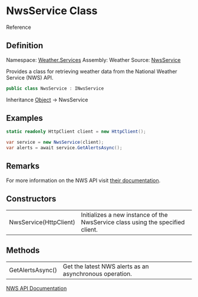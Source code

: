 # NwsService Class

Reference

## Definition

Namespace: [Weather.Services](Weather-Services.md)
Assembly: Weather
Source: [NwsService](https://github.com/walton713/weather/blob/master/Source/Weather/Services/NwsService.cs)

Provides a class for retrieving weather data from the National Weather Service (NWS) API.

```C#
public class NwsService : INwsService
```

Inheritance [Object](https://learn.microsoft.com/en-us/dotnet/api/system.object?view=net-8.0) &rarr; NwsService

## Examples

```C#
static readonly HttpClient client = new HttpClient();

var service = new NwsService(client);
var alerts = await service.GetAlertsAsync();
```

## Remarks

For more information on the NWS API visit [their documentation](https://www.weather.gov/documentation/services-web-api).

## Constructors

<table>
<tr>
<td>NwsService(HttpClient)</td>
<td>Initializes a new instance of the NwsService class using the specified client.</td>
</tr>
</table>

## Methods

<table>
<tr>
<td>GetAlertsAsync()</td>
<td>Get the latest NWS alerts as an asynchronous operation.</td>
</tr>
</table>

<seealso>
<category ref="wrs">
<a href="INwsService.md"/>
</category>
<category ref="external">
<a href="https://www.weather.gov/documentation/services-web-api">NWS API Documentation</a>
</category>
</seealso>
